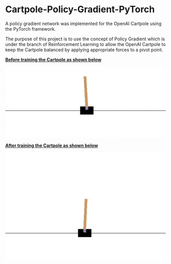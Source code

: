 # Cartpole-Policy-Gradient-PyTorch
A policy gradient network was implemented for the OpenAI Cartpole using the PyTorch framework.

The purpose of this project is to use the concept of Policy Gradient which is under the branch of Reinforcement Learning to allow the OpenAI Cartpole to keep the Cartpole balanced by applying appropriate forces to a pivot point.

<u>**Before training the Cartpole as shown below**<u/>

![](https://github.com/harrisloi/Cartpole-Policy-Gradient-PyTorch/blob/main/Images/Untrained%20Cartpole.gif)

**After training the Cartpole as shown below**

![](https://github.com/harrisloi/Cartpole-Policy-Gradient-PyTorch/blob/main/Images/Trained%20Cartpole.gif)
